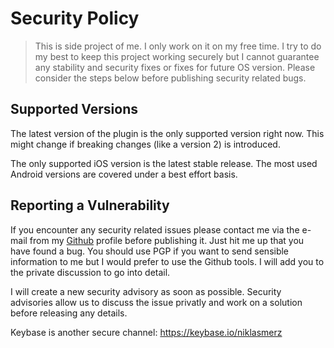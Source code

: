 # Security Policy

>This is side project of me. I only work on it on my free time. I try to do my best to keep this project working securely but I cannot guarantee any stability and security fixes or fixes for future OS version. Please consider the steps below before publishing security related bugs.

## Supported Versions

The latest version of the plugin is the only supported version right now. This might change if breaking changes (like a version 2) is introduced.

The only supported iOS version is the latest stable release. The most used Android versions are covered under a best effort basis.

## Reporting a Vulnerability

If you encounter any security related issues please contact me via the e-mail from my [Github](https://github.com/niklasmerz) profile before publishing it. Just hit me up that you have found a bug. You should use PGP if you want to send sensible information to me but I would prefer to use the Github tools. I will add you to the private discussion to go into detail. 

I will create a new security advisory as soon as possible. Security advisories allow us to discuss the issue privatly and work on a solution before releasing any details.

Keybase is another secure channel: https://keybase.io/niklasmerz
